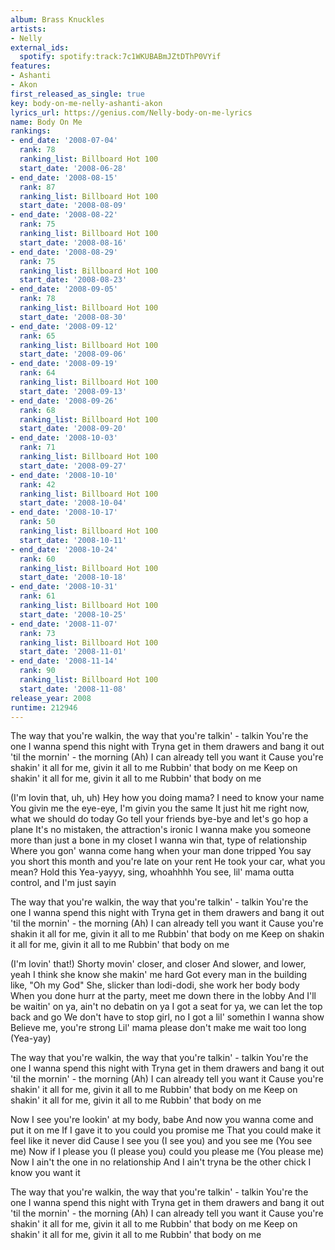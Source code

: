 ```yaml
---
album: Brass Knuckles
artists:
- Nelly
external_ids:
  spotify: spotify:track:7c1WKUBABmJZtDThP0VYif
features:
- Ashanti
- Akon
first_released_as_single: true
key: body-on-me-nelly-ashanti-akon
lyrics_url: https://genius.com/Nelly-body-on-me-lyrics
name: Body On Me
rankings:
- end_date: '2008-07-04'
  rank: 78
  ranking_list: Billboard Hot 100
  start_date: '2008-06-28'
- end_date: '2008-08-15'
  rank: 87
  ranking_list: Billboard Hot 100
  start_date: '2008-08-09'
- end_date: '2008-08-22'
  rank: 75
  ranking_list: Billboard Hot 100
  start_date: '2008-08-16'
- end_date: '2008-08-29'
  rank: 75
  ranking_list: Billboard Hot 100
  start_date: '2008-08-23'
- end_date: '2008-09-05'
  rank: 78
  ranking_list: Billboard Hot 100
  start_date: '2008-08-30'
- end_date: '2008-09-12'
  rank: 65
  ranking_list: Billboard Hot 100
  start_date: '2008-09-06'
- end_date: '2008-09-19'
  rank: 64
  ranking_list: Billboard Hot 100
  start_date: '2008-09-13'
- end_date: '2008-09-26'
  rank: 68
  ranking_list: Billboard Hot 100
  start_date: '2008-09-20'
- end_date: '2008-10-03'
  rank: 71
  ranking_list: Billboard Hot 100
  start_date: '2008-09-27'
- end_date: '2008-10-10'
  rank: 42
  ranking_list: Billboard Hot 100
  start_date: '2008-10-04'
- end_date: '2008-10-17'
  rank: 50
  ranking_list: Billboard Hot 100
  start_date: '2008-10-11'
- end_date: '2008-10-24'
  rank: 60
  ranking_list: Billboard Hot 100
  start_date: '2008-10-18'
- end_date: '2008-10-31'
  rank: 61
  ranking_list: Billboard Hot 100
  start_date: '2008-10-25'
- end_date: '2008-11-07'
  rank: 73
  ranking_list: Billboard Hot 100
  start_date: '2008-11-01'
- end_date: '2008-11-14'
  rank: 90
  ranking_list: Billboard Hot 100
  start_date: '2008-11-08'
release_year: 2008
runtime: 212946
---
```

The way that you're walkin, the way that you're talkin' - talkin
You're the one I wanna spend this night with
Tryna get in them drawers and bang it out 'til the mornin' - the morning
(Ah) I can already tell you want it
Cause you're shakin' it all for me, givin it all to me
Rubbin' that body on me
Keep on shakin' it all for me, givin it all to me
Rubbin' that body on me


(I'm lovin that, uh, uh)
Hey how you doing mama? I need to know your name
You givin me the eye-eye, I'm givin you the same
It just hit me right now, what we should do today
Go tell your friends bye-bye and let's go hop a plane
It's no mistaken, the attraction's ironic
I wanna make you someone more than just a bone in my closet
I wanna win that, type of relationship
Where you gon' wanna come hang when your man done tripped
You say you short this month and you're late on your rent
He took your car, what you mean? Hold this
Yea-yayyy, sing, whoahhhh
You see, lil' mama outta control, and I'm just sayin


The way that you're walkin, the way that you're talkin' - talkin
You're the one I wanna spend this night with
Tryna get in them drawers and bang it out 'til the mornin' - the morning
(Ah) I can already tell you want it
Cause you're shakin it all for me, givin it all to me
Rubbin' that body on me
Keep on shakin it all for me, givin it all to me
Rubbin' that body on me


(I'm lovin' that!)
Shorty movin' closer, and closer
And slower, and lower, yeah
I think she know she makin' me hard
Got every man in the building like, "Oh my God"
She, slicker than lodi-dodi, she work her body body
When you done hurr at the party, meet me down there in the lobby
And I'll be waitin' on ya, ain't no debatin on ya
I got a seat for ya, we can let the top back and go
We don't have to stop girl, no
I got a lil' somethin I wanna show
Believe me, you're strong
Lil' mama please don't make me wait too long (Yea-yay)


The way that you're walkin, the way that you're talkin' - talkin
You're the one I wanna spend this night with
Tryna get in them drawers and bang it out 'til the mornin' - the morning
(Ah) I can already tell you want it
Cause you're shakin' it all for me, givin it all to me
Rubbin' that body on me
Keep on shakin' it all for me, givin it all to me
Rubbin' that body on me


Now I see you're lookin' at my body, babe
And now you wanna come and put it on me
If I gave it to you could you promise me
That you could make it feel like it never did
Cause I see you (I see you) and you see me (You see me)
Now if I please you (I please you) could you please me
(You please me)
Now I ain't the one in no relationship
And I ain't tryna be the other chick
I know you want it


The way that you're walkin, the way that you're talkin' - talkin
You're the one I wanna spend this night with
Tryna get in them drawers and bang it out 'til the mornin' - the morning
(Ah) I can already tell you want it
Cause you're shakin' it all for me, givin it all to me
Rubbin' that body on me
Keep on shakin' it all for me, givin it all to me
Rubbin' that body on me
